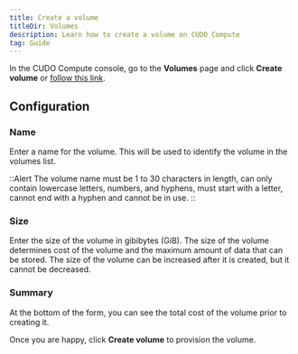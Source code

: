 ```yaml
---
title: Create a volume
titleDir: Volumes
description: Learn how to create a volume on CUDO Compute
tag: Guide
---
```


In the CUDO Compute console, go to the **Volumes** page and click **Create volume** or [follow this link](https://compute.cudo.org/?create=volume).

## Configuration

### Name

Enter a name for the volume. This will be used to identify the volume in the volumes list.

::Alert
The volume name must be 1 to 30 characters in length, can only contain lowercase letters, numbers, and hyphens, must start with a letter, cannot end with a hyphen and cannot be in use.
::

### Size

Enter the size of the volume in gibibytes (GiB). The size of the volume determines cost of the volume and the maximum amount of data that can be stored. The size of the volume can be increased after it is created, but it cannot be decreased.

### Summary

At the bottom of the form, you can see the total cost of the volume prior to creating it.

Once you are happy, click **Create volume** to provision the volume.
